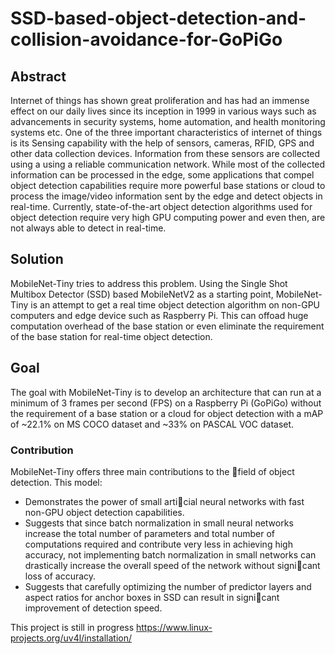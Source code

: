 # SSD-based-object-detection-and-collision-avoidance-for-GoPiGo
## Abstract
Internet of things has shown great proliferation and has had an immense effect
on our daily lives since its inception in 1999 in various ways such as advancements in security systems, home automation, and health monitoring systems etc. One of the three important characteristics of internet of things is its Sensing capability with the help of sensors, cameras, RFID, GPS and other data collection devices. Information from these sensors are collected using a using a reliable communication network. While most of the collected information can be processed in the edge, some applications that compel object detection capabilities require more powerful base stations or cloud to process the image/video information sent by the edge and detect objects in real-time. Currently, state-of-the-art object detection algorithms used for object detection require very high GPU computing
power and even then, are not always able to detect in real-time.

## Solution
MobileNet-Tiny tries to address this problem. Using the Single Shot Multibox Detector (SSD) based MobileNetV2 as a starting point, MobileNet-Tiny is an attempt to get a real time object detection algorithm on non-GPU computers and edge device such as Raspberry Pi. This can offoad huge computation overhead of the base station or even eliminate the requirement of the base station for real-time object detection.

## Goal
The goal with MobileNet-Tiny is to develop an architecture that can run at a minimum of 3 frames per second (FPS) on a Raspberry Pi (GoPiGo) without the requirement of a base station or a cloud for object detection with a mAP of ~22.1% on MS COCO dataset and ~33% on PASCAL VOC dataset.

### Contribution
MobileNet-Tiny offers three main contributions to the field of object detection. This model:
* Demonstrates the power of small articial neural networks with fast non-GPU object detection capabilities.
* Suggests that since batch normalization in small neural networks increase the total number of parameters and total number of computations required and contribute very less in achieving high accuracy, not implementing batch normalization in small networks can drastically increase the overall speed of the network without signicant loss of accuracy. 
* Suggests that carefully optimizing the number of predictor layers and aspect ratios for anchor boxes in SSD can result in signicant improvement of detection speed.

This project is still in progress
https://www.linux-projects.org/uv4l/installation/
